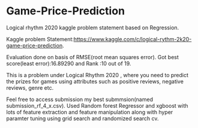 # Game-Price-Prediction
Logical rhythm 2020 kaggle problem statement based on Regression.

Kaggle problem Statement:https://www.kaggle.com/c/logical-rythm-2k20-game-price-prediction.

Evaluation done on basis of RMSE(root mean squares error).
Got best score(least error):16.89290 and Rank :10 out of 19.

This is a problem under Logical Rhythm 2020 ,
where you need to predict the prizes for games using attributes
such as positive reviews, negative reviews, genre etc.

Feel free to access submission my best submmsion(named submission_rf_4_x.csv).
Used Random forest Regressor and xgboost with lots of feature extraction and feature manipulation along with hyper paramter tuning using grid search and randomized search cv.
